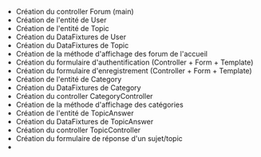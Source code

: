 - Création du controller Forum (main)
- Création de l'entité de User
- Création de l'entité de Topic
- Création du DataFixtures de User
- Création du DataFixtures de Topic
- Création de la méthode d'affichage des forum de l'accueil
- Création du formulaire d'authentification (Controller + Form + Template)
- Création du formulaire d'enregistrement (Controller + Form + Template)
- Création de l'entité de Category
- Création du DataFixtures de Category
- Création du controller CategoryController
- Création de la méthode d'affichage des catégories
- Création de l'entité de TopicAnswer
- Création du DataFixtures de TopicAnswer
- Création du controller TopicController
- Création du formulaire de réponse d'un sujet/topic
- 